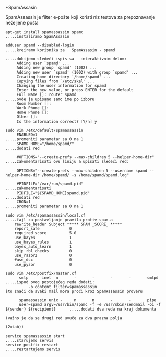 *SpamAssasin
 
SpamAssassin je filter e-pošte koji koristi niz testova za prepoznavanje neželjene pošta  
   
    apt-get install spamassassin spamc                                                                 .....instaliramo SpamAssasin
   
    adduser spamd --disabled-login                                                                     .....kreiramo korisnika za   SpamAssasin - spamd
                                                                                                       .....dobijemo sledeći ispis sa   interaktivnim delom:
         Adding user `spamd' ...
         Adding new group `spamd' (1002) ...
         Adding new user `spamd' (1002) with group `spamd' ...
         Creating home directory `/home/spamd' ...
         Copying files from `/etc/skel' ...
         Changing the user information for spamd
         Enter the new value, or press ENTER for the default
	     Full Name []: router spamd                                                                   .....ovde je upisano samo ime po izboru
         Room Number []: 
	     Work Phone []: 
	     Home Phone []: 
	     Other []: 
         Is the information correct? [Y/n] y
         
    sudo vim /etc/default/spamassassin
         ENABLED=1                                                                                    .....promeniti parametar sa 0 na 1
         SPAMD_HOME="/home/spamd/"                                                                    .....dodati red
        
         #OPTIONS="--create-prefs --max-children 5 --helper-home-dir"                                 .....zakomentarisati ovu liniju a upisati sledeći red:
         
         OPTIONS="--create-prefs --max-children 5 --username spamd --helper-home-dir /home/spamd/ -s /home/spamd/spamd.log"
         
         #PIDFILE="/var/run/spamd.pid"                                                                .....zakomentarisati
         PIDFILE="${SPAMD_HOME}spamd.pid"                                                             .....dodati red
         CRON=1                                                                                       .....promeniti parametar sa 0 na 1
            
    sudo vim /etc/spamassassin/local.cf                                                                .....fajl za postavljanje pravila protiv spam-a
        rewrite_header Subject ***** SPAM _SCORE_ *****
        report_safe             0
        required_score          5.0
        use_bayes               1
        use_bayes_rules         1
        bayes_auto_learn        1
        skip_rbl_checks         0
        use_razor2              0
        #use_dcc                0                                                                    
        use_pyzor               0
        
    sudo vim /etc/postfix/master.cf 
          smtp      inet  n       -       -       -       -       smtpd                         .....ispod ovog postojećeg reda dodati:
              -o content_filter=spamassassin                                                         što znači da svaki mail mora proći kroz SpamAssassin proveru 
            
          spamassassin unix -     n       n       -       -       pipe                                 
          user=spamd argv=/usr/bin/spamc -f -e /usr/sbin/sendmail -oi -f ${sender} ${recipient}      .....dodati dva reda na kraj dokumenta 
                                                                                                          (važno je da se drugi red uvuče za dva prazna polja 
                                                                                                          (2xtab))
        
    service spamassassin start                                                                         .....starujemo servis
    service postfix restart                                                                            .....restartujemo servis
  
  
